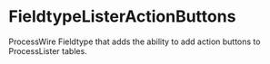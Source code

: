 # FieldtypeListerActionButtons
ProcessWire Fieldtype that adds the ability to add action buttons to ProcessLister tables.
